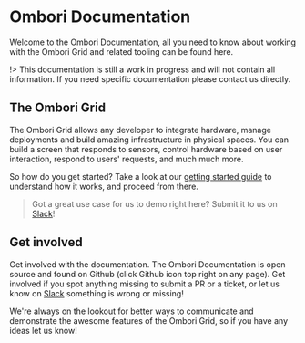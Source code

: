 # Ombori Documentation

Welcome to the Ombori Documentation, all you need to know about working with the Ombori Grid and related tooling can be found here. 

!> This documentation is still a work in progress and will not contain all information. If you need specific documentation please contact us directly.

## The Ombori Grid
The Ombori Grid allows any developer to integrate hardware, manage deployments and build amazing infrastructure in physical spaces. You can build a screen that responds to sensors, control hardware based on user interaction, respond to users' requests, and much much more. 

So how do you get started? Take a look at our [getting started guide](/getting-started) to understand how it works, and proceed from there.

> Got a great use case for us to demo right here? Submit it to us on [Slack](https://join.slack.com/t/slack-pgo5586/shared_invite/zt-s1ajca83-k8i1f2mqgCMD0vDfpCk4Bg)!

## Get involved
Get involved with the documentation. The Ombori Documentation is open source and found on Github (click Github icon top right on any page). Get involved if you spot anything missing to submit a PR or a ticket, or let us know on [Slack](https://join.slack.com/t/slack-pgo5586/shared_invite/zt-s1ajca83-k8i1f2mqgCMD0vDfpCk4Bg) something is wrong or missing! 

We're always on the lookout for better ways to communicate and demonstrate the awesome features of the Ombori Grid, so if you have any ideas let us know!
